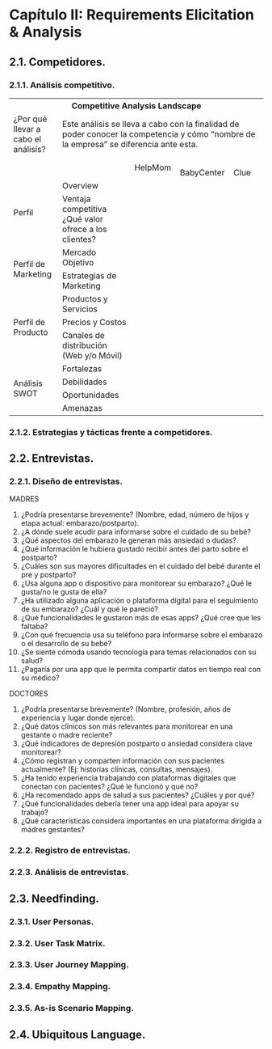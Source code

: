 # Capítulo II: Requirements Elicitation & Analysis

## 2.1. Competidores.

### 2.1.1. Análisis competitivo.

<table>
  <tr>
    <th colspan="22">Competitive Analysis Landscape</th>
  </tr>
  <tr>
    <td colspan="1">¿Por qué llevar a cabo el análisis?</td>
    <td colspan="17">Este análisis se lleva a cabo con la finalidad de poder conocer la competencia y cómo “nombre de la empresa” se diferencia ante esta.</td>
  </tr>
  <tr>
    <td colspan="2"></td>
    <td>HelpMom<br></td>
    <td><br>BabyCenter</td>
    <td><br>Clue</td>
    <td></td>
</tr>
  <tr>
    <td rowspan="2">Perfil</td>
    <td>Overview</td>
    <td></td>
    <td></td>
    <td></td>
    <td></td>
</tr>
  <tr>
  <td>Ventaja competitiva ¿Qué valor ofrece a los clientes?</td>
    <td></td>
    <td></td>
    <td></td>
    <td></td>
    </tr>
<tr>
    <td rowspan="2">Perfil de Marketing</td>
    <td>Mercado Objetivo</td>
    <td></td>
    <td></td>
    <td></td>
    <td></td>
  </tr>
  <tr>
  <td>Estrategias de Marketing</td>
    <td></td>
    <td></td>
    <td></td>
    <td></td>
    </tr>
<tr>
    <td rowspan="3">Perfil de Producto</td>
    <td>Productos y Servicios</td>
    <td></td>
    <td></td>
    <td></td>
    <td></td>
  </tr>
  <tr>
  <td>Precios y Costos</td>
    <td></td>
    <td></td>
    <td></td>
    <td></td>
    </tr>
<td>Canales de distribución (Web y/o Móvil)</td>
    <td></td>
    <td></td>
    <td></td>
    <td></td>
<tr>
    <td rowspan="4">Análisis SWOT</td>
    <td>Fortalezas</td>
    <td></td>
    <td></td>
    <td></td>
    <td></td>
  </tr>
  <tr>
  <td>Debilidades</td>
    <td></td>
    <td></td>
    <td></td>
    <td></td>
    </tr>
  <tr>
<td>Oportunidades</td>
    <td></td>
    <td></td>
    <td></td>
    <td></td>
</tr>
  <tr>
<td>Amenazas</td>
    <td></td>
    <td></td>
    <td></td>
    <td></td>
</tr>
</table>

### 2.1.2. Estrategias y tácticas frente a competidores.

## 2.2. Entrevistas.

### 2.2.1. Diseño de entrevistas.
MADRES

1. ¿Podría presentarse brevemente? (Nombre, edad, número de hijos y etapa actual: embarazo/postparto).
2. ¿A dónde suele acudir para informarse sobre el cuidado de su bebé?
3. ¿Qué aspectos del embarazo le generan más ansiedad o dudas?
4. ¿Qué información le hubiera gustado recibir antes del parto sobre el postparto?
5. ¿Cuáles son sus mayores dificultades en el cuidado del bebé durante el pre y postparto?
6. ¿Usa alguna app o dispositivo para monitorear su embarazo? ¿Qué le gusta/no le gusta de ella?
7. ¿Ha utilizado alguna aplicación o plataforma digital para el seguimiento de su embarazo? ¿Cuál y qué le pareció?
8. ¿Qué funcionalidades le gustaron más de esas apps? ¿Qué cree que les faltaba?
9. ¿Con qué frecuencia usa su teléfono para informarse sobre el embarazo o el desarrollo de su bebé?
10. ¿Se siente cómoda usando tecnología para temas relacionados con su salud?
11. ¿Pagaría por una app que le permita compartir datos en tiempo real con su médico?

DOCTORES

1. ¿Podría presentarse brevemente? (Nombre, profesión, años de experiencia y lugar donde ejerce).
2. ¿Qué datos clínicos son más relevantes para monitorear en una gestante o madre reciente?
3. ¿Qué indicadores de depresión postparto o ansiedad considera clave monitorear?
4. ¿Cómo registran y comparten información con sus pacientes actualmente? (Ej: historias clínicas, consultas, mensajes).
5. ¿Ha tenido experiencia trabajando con plataformas digitales que conectan con pacientes? ¿Qué le funcionó y qué no?
6. ¿Ha recomendado apps de salud a sus pacientes? ¿Cuáles y por qué?
7. ¿Qué funcionalidades debería tener una app ideal para apoyar su trabajo?
8. ¿Qué características considera importantes en una plataforma dirigida a madres gestantes?

### 2.2.2. Registro de entrevistas.

### 2.2.3. Análisis de entrevistas.

## 2.3. Needfinding.

### 2.3.1. User Personas.

### 2.3.2. User Task Matrix.

### 2.3.3. User Journey Mapping.

### 2.3.4. Empathy Mapping.

### 2.3.5. As-is Scenario Mapping.

## 2.4. Ubiquitous Language.